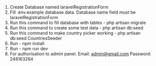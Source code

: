1. Create Database named laravelRegistrationForm
2. Fill .env.example database data. Database name field must be laravelRegistrationForm
3. Run this command to fill database with tables -  php artisan migrate 
4. Run this command to create some test data -  php artisan db:seed
5. Run this command to make country picker working  - php artisan db:seed CountriesSeeder
6. Run - npm install
7. Run - npm run dev
8. For authorisation to admin panel. Email: admin@gmail.com Password: 248163264
